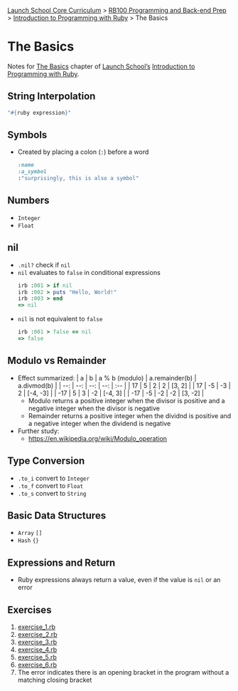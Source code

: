 [Launch School Core Curriculum](/README.md) >
[RB100 Programming and Back-end Prep](/rb100/rb100_notes.md) >
[Introduction to Programming with Ruby](/rb100/introduction_to_programming_with_ruby/introduction_to_programming_with_ruby_notes.md) >
The Basics

# The Basics

Notes for [The Basics](https://launchschool.com/books/ruby/read/basics) chapter of [Launch School’s](https://launchschool.com) [Introduction to Programming with Ruby](https://launchschool.com/books/ruby).

## String Interpolation
```ruby
"#{ruby expression}"
```

## Symbols
* Created by placing a colon (`:`) before a word
  ```ruby
  :name
  :a_symbol
  :"surprisingly, this is also a symbol"
  ```

## Numbers
* `Integer`
* `Float`

## nil
* `.nil?` check if `nil`
* `nil` evaluates to `false` in conditional expressions
  ```ruby
  irb :001 > if nil
  irb :002 > puts "Hello, World!"
  irb :003 > end
  => nil
  ```
* `nil` is not equivalent to `false`
  ```ruby
  irb :001 > false == nil
  => false
  ```

## Modulo vs Remainder
* Effect summarized:
  |   a |   b | a % b (modulo) | a.remainder(b) | a.divmod(b) |
  | --: | --: |            --: |            --: | :--         |
  |  17 |   5 |              2 |              2 | [3, 2]      |
  |  17 |  -5 |             -3 |              2 | [-4, -3]    |
  | -17 |   5 |              3 |             -2 | [-4, 3]     |
  | -17 |  -5 |             -2 |             -2 | [3, -2]     |
  * Modulo returns a positive integer when the divisor is positive and a negative integer when the divisor is negative
  * Remainder returns a positive integer when the dividnd is positive and a negative integer when the dividend is negative
* Further study:
  * https://en.wikipedia.org/wiki/Modulo_operation

## Type Conversion
* `.to_i` convert to `Integer`
* `.to_f` convert to `Float`
* `.to_s` convert to `String`

## Basic Data Structures
* `Array` `[]`
* `Hash` `{}`

## Expressions and Return
* Ruby expressions always return a value, even if the value is `nil` or an error

## Exercises
1.  [exercise_1.rb](exercise_1.rb)
1.  [exercise_2.rb](exercise_2.rb)
1.  [exercise_3.rb](exercise_3.rb)
1.  [exercise_4.rb](exercise_4.rb)
1.  [exercise_5.rb](exercise_5.rb)
1.  [exercise_6.rb](exercise_6.rb)
1.  The error indicates there is an opening bracket in the program without a matching closing bracket
